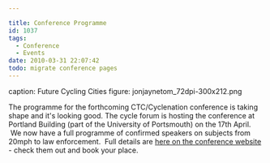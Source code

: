 ```yaml
---

title: Conference Programme
id: 1037
tags:
  - Conference
  - Events
date: 2010-03-31 22:07:42
todo: migrate conference pages
---
```


caption: Future Cycling Cities
figure: jonjaynetom_72dpi-300x212.png

The programme for the forthcoming CTC/Cyclenation conference is taking shape and it's looking good.  The cycle forum is hosting the conference at Portland Building (part of the University of Portsmouth) on the 17th April.  We now have a full programme of confirmed speakers on subjects from 20mph to law enforcement.  Full details are [here on the conference website](http://www.pompeybug.co.uk/conference/programme/) - check them out and book your place.
